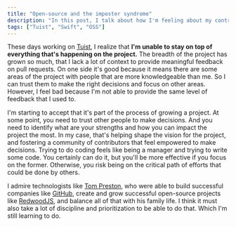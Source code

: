 ```yaml
---
title: "Open-source and the imposter syndrome"
description: "In this post, I talk about how I'm feeling about my contributions to the open-source community."
tags: ["Tuist", "Swift", "OSS"]
---
```


These days working on [Tuist](https://tuist.io),
I realize that **I'm unable to stay on top of everything that's happening on the project.**
The breadth of the project has grown so much,
that I lack a lot of context to provide meaningful feedback on pull requests.
On one side it's good because it means there are some areas of the project with people that are more knowledgeable than me.
So I can trust them to make the right decisions and focus on other areas.
However, I feel bad because I'm not able to provide the same level of feedback that I used to.

I'm starting to accept that it's part of the process of growing a project.
At some point, you need to trust other people to make decisions.
And you need to identify what are your strengths and how you can impact the project the most.
In my case,
that's helping shape the vision for the project,
and fostering a community of contributors that feel empowered to make decisions.
Trying to do coding feels like being a manager and trying to write some code.
You certainly can do it, but you'll be more effective if you focus on the former.
Otherwise, you risk being on the critical path of efforts that could be done by others.

I admire technologists like [Tom Preston](https://tom.preston-werner.com/), who were able to build successful companies like
[GitHub](https://github.com),
create and grow successful open-source projects like [RedwoodJS](https://redwoodjs.com/),
and balance all of that with his family life.
I think it must also take a lot of discipline and prioritization to be able to do that.
Which I'm still learning to do.

